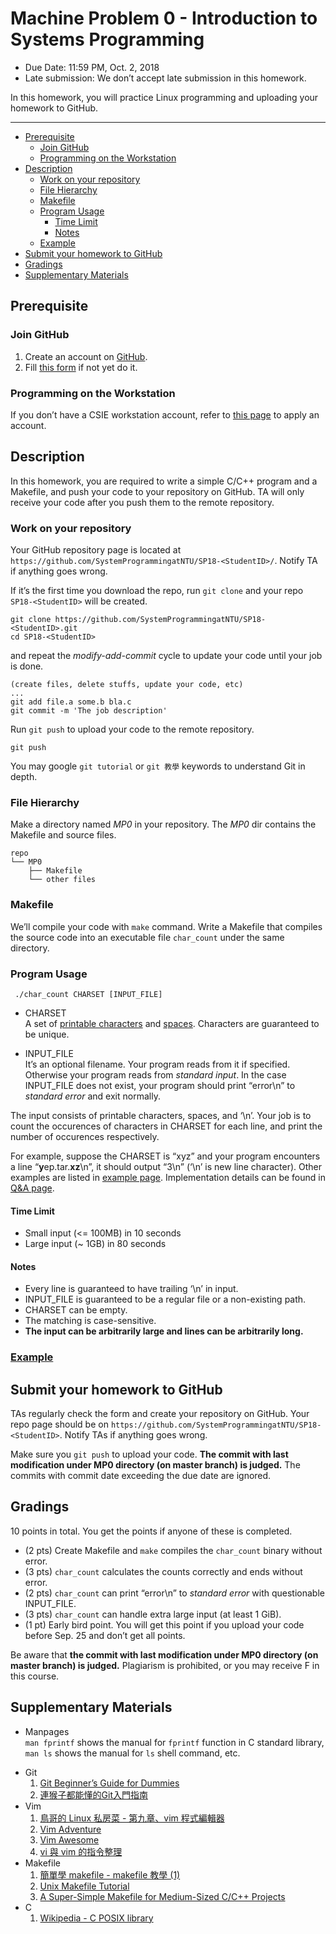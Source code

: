 
<!DOCTYPE html>
<html>

  <head>
  <meta charset="utf-8">
  <meta http-equiv="X-UA-Compatible" content="IE=edge">
  <meta name="viewport" content="width=device-width, initial-scale=1">

<!--
  <title>SP18MP0</title>
-->

  <link rel="stylesheet" href="/css/main.css">
  <link rel="canonical" href="https://systemprogrammingatntu.github.io//MP0/">
</head>


  <body>

<!--
    <header class="site-header">
-->

  <div class="wrapper">

<!--
    <a class="site-title" href="/">System Programming Design (Fall 2018) at NTU</a>
-->

  </div>

</header>

<!--
    <div class="page-content">
      <div class="wrapper">
        <article class="post">
-->

<h1 id="machine-problem-0---introduction-to-system-programming">Machine Problem 0 - Introduction to Systems Programming</h1>

<ul>
  <li>Due Date: 11:59 PM, Oct. 2, 2018</li>
  <li>Late submission: We don’t accept late submission in this homework.</li>
</ul>

<p>In this homework, you will practice Linux programming and uploading your homework to GitHub.</p>

<hr />

  <div class="post-content">
    <ul id="markdown-toc">
  <li><a href="#prerequisite" id="markdown-toc-prerequisite">Prerequisite</a>    <ul>
      <li><a href="#join-github" id="markdown-toc-join-github">Join GitHub</a></li>
      <li><a href="#programming-on-the-workstation" id="markdown-toc-programming-on-the-workstation">Programming on the Workstation</a></li>
    </ul>
  </li>
  <li><a href="#description" id="markdown-toc-description">Description</a>    <ul>
      <li><a href="#work-on-your-repository" id="markdown-toc-work-on-your-repository">Work on your repository</a></li>
      <li><a href="#file-hierarchy" id="markdown-toc-file-hierarchy">File Hierarchy</a></li>
      <li><a href="#makefile" id="markdown-toc-makefile">Makefile</a></li>
      <li><a href="#program-usage" id="markdown-toc-program-usage">Program Usage</a>        <ul>
          <li><a href="#time-limit" id="markdown-toc-time-limit">Time Limit</a></li>
          <li><a href="#notes" id="markdown-toc-notes">Notes</a></li>
        </ul>
      </li>
      <li><a href="#example" id="markdown-toc-example">Example</a></li>
    </ul>
  </li>
  <li><a href="#submit-your-homework-to-github" id="markdown-toc-submit-your-homework-to-github">Submit your homework to GitHub</a></li>
  <li><a href="#gradings" id="markdown-toc-gradings">Gradings</a></li>
  <li><a href="#supplementary-materials" id="markdown-toc-supplementary-materials">Supplementary Materials</a></li>
</ul>

<h2 id="prerequisite">Prerequisite</h2>

<h3 id="join-github">Join GitHub</h3>
<ol>
  <li>Create an account on <a href="https://github.com/">GitHub</a>.</li>
  <li>Fill <a href="https://docs.google.com/forms/d/e/1FAIpQLSe2yh6ntEple-hrdrFWbSWxpPYljX9bog7ohXjaZiWor4irdA/viewform">this form</a> if not yet do it.</li>
</ol>

<h3 id="programming-on-the-workstation">Programming on the Workstation</h3>
<p>If you don’t have a CSIE workstation account, refer to <a href="https://wslab.csie.ntu.edu.tw/account.html">this page</a> to apply an account.</p>

<h2 id="description">Description</h2>

<p>In this homework, you are required to write a simple C/C++ program and a Makefile, and push your code to your repository on GitHub. TA will only receive your code after you push them to the remote repository.</p>

<h3 id="work-on-your-repository">Work on your repository</h3>

<p>Your GitHub repository page is located at <code class="highlighter-rouge">https://github.com/SystemProgrammingatNTU/SP18-&lt;StudentID&gt;/</code>. Notify TA if anything goes wrong.</p>

<p>If it’s the first time you download the repo, run <code class="highlighter-rouge">git clone</code> and your repo <code class="highlighter-rouge">SP18-&lt;StudentID&gt;</code> will be created.</p>
<div class="language-sh highlighter-rouge"><div class="highlight"><pre class="highlight"><code>git clone https://github.com/SystemProgrammingatNTU/SP18-&lt;StudentID&gt;.git
<span class="nb">cd </span>SP18-&lt;StudentID&gt;
</code></pre></div></div>

<p>and repeat the <em>modify-add-commit</em> cycle to update your code until your job is done.</p>
<div class="language-sh highlighter-rouge"><div class="highlight"><pre class="highlight"><code><span class="o">(</span>create files, delete stuffs, update your code, etc<span class="o">)</span>
...
git add file.a some.b bla.c
git commit <span class="nt">-m</span> <span class="s1">'The job description'</span>
</code></pre></div></div>

<p>Run <code class="highlighter-rouge">git push</code> to upload your code to the remote repository.</p>
<div class="language-sh highlighter-rouge"><div class="highlight"><pre class="highlight"><code>git push
</code></pre></div></div>

<p>You may google <code class="highlighter-rouge">git tutorial</code> or <code class="highlighter-rouge">git 教學</code> keywords to understand Git in depth.</p>

<h3 id="file-hierarchy">File Hierarchy</h3>

<p>Make a directory named <em>MP0</em> in your repository. The <em>MP0</em> dir contains the Makefile and source files.</p>

<div class="highlighter-rouge"><div class="highlight"><pre class="highlight"><code>repo
└── MP0
    ├── Makefile
    └── other files
</code></pre></div></div>

<h3 id="makefile">Makefile</h3>

<p>We’ll compile your code with <code class="highlighter-rouge">make</code> command. Write a Makefile that compiles the source code into an executable file <code class="highlighter-rouge">char_count</code> under the same directory.</p>

<h3 id="program-usage">Program Usage</h3>
<div class="language-sh highlighter-rouge"><div class="highlight"><pre class="highlight"><code> ./char_count CHARSET <span class="o">[</span>INPUT_FILE]
</code></pre></div></div>

<ul>
  <li>
    <p>CHARSET<br>
      A set of <a href="http://www.cplusplus.com/reference/cctype/isprint/">printable characters</a> and <a href="http://www.cplusplus.com/reference/cctype/isspace/">spaces</a>. Characters are guaranteed to be unique.
    </p>
  </li>
  <li>
    <p>INPUT_FILE<br>
      It’s an optional filename. Your program reads from it if specified. Otherwise your program reads from <em>standard input</em>. In the case INPUT_FILE does not exist, your program should print “error\n” to <em>standard error</em> and exit normally.
    </p>
  </li>
</ul>

<p>The input consists of printable characters, spaces, and ‘\n’. Your job is to count the occurences of characters in CHARSET for each line, and print the number of occurences respectively.</p>

<p>For example, suppose the CHARSET is “xyz” and your program encounters a line “<strong>y</strong>ep.tar.<strong>xz</strong>\n”, it should output “3\n” (‘\n’ is new line character). Other examples are listed in <a href="https://github.com/jnfem112/Systems-Programming/blob/master/MP0/README/EXAMPLE.md">example page</a>. Implementation details can be found in <a href="https://github.com/jnfem112/Systems-Programming/blob/master/MP0/README/Q%26A.md">Q&amp;A page</a>.</p>

<h4 id="time-limit">Time Limit</h4>
<ul>
  <li>Small input (&lt;= 100MB) in 10 seconds</li>
  <li>Large input (~ 1GB) in 80 seconds</li>
</ul>

<h4 id="notes">Notes</h4>
<ul>
  <li>Every line is guaranteed to have trailing ‘\n’ in input.</li>
  <li>INPUT_FILE is guaranteed to be a regular file or a non-existing path.</li>
  <li>CHARSET can be empty.</li>
  <li>The matching is case-sensitive.</li>
  <li><strong>The input can be arbitrarily large and lines can be arbitrarily long.</strong></li>
</ul>

<h3 id="example"><a href="https://github.com/jnfem112/Systems-Programming/blob/master/MP0/README/EXAMPLE.md">Example</a></h3>

<h2 id="submit-your-homework-to-github">Submit your homework to GitHub</h2>

<p>TAs regularly check the form and create your repository on GitHub. Your repo page should be on <code class="highlighter-rouge">https://github.com/SystemProgrammingatNTU/SP18-&lt;StudentID&gt;</code>. Notify TAs if anything goes wrong.</p>

<p>Make sure you <code class="highlighter-rouge">git push</code> to upload your code. <strong>The commit with last modification under MP0 directory (on master branch) is judged.</strong> The commits with commit date exceeding the due date are ignored.</p>

<h2 id="gradings">Gradings</h2>
<p>10 points in total. You get the points if anyone of these is completed.</p>
<ul>
  <li>(2 pts) Create Makefile and <code class="highlighter-rouge">make</code> compiles the <code class="highlighter-rouge">char_count</code> binary without error.</li>
  <li>(3 pts) <code class="highlighter-rouge">char_count</code> calculates the counts correctly and ends without error.</li>
  <li>(2 pts) <code class="highlighter-rouge">char_count</code> can print “error\n” to <em>standard error</em> with questionable INPUT_FILE.</li>
  <li>(3 pts) <code class="highlighter-rouge">char_count</code> can handle extra large input (at least 1 GiB).</li>
  <li>(1 pt)  Early bird point. You will get this point if you upload your code before Sep. 25 and don’t get all points.</li>
</ul>

<p>Be aware that <strong>the commit with last modification under MP0 directory (on master branch) is judged.</strong> Plagiarism is prohibited, or you may receive F in this course.</p>

<h2 id="supplementary-materials">Supplementary Materials</h2>

<ul>
  <li>
    <p>Manpages<br>
      <code class="highlighter-rouge">man fprintf</code> shows the manual for <code class="highlighter-rouge">fprintf</code> function in C standard library, <code class="highlighter-rouge">man ls</code> shows the manual for <code class="highlighter-rouge">ls</code> shell command, etc.
    </p>
  </li>
  <li>Git
    <ol>
      <li><a href="http://backlogtool.com/git-guide/en/">Git Beginner’s Guide for Dummies</a></li>
      <li><a href="https://backlogtool.com/git-guide/tw/">連猴子都能懂的Git入門指南</a></li>
    </ol>
  </li>
  <li>Vim
    <ol>
      <li><a href="http://linux.vbird.org/linux_basic/0310vi.php">鳥哥的 Linux 私房菜 - 第九章、vim 程式編輯器</a></li>
      <li><a href="http://vim-adventures.com/">Vim Adventure</a></li>
      <li><a href="http://vimawesome.com/">Vim Awesome</a></li>
      <li><a href="http://www.vixual.net/blog/archives/234">vi 與 vim 的指令整理</a></li>
    </ol>
  </li>
  <li>Makefile
    <ol>
      <li><a href="http://mropengate.blogspot.com/2018/01/makefile.html">簡單學 makefile - makefile 教學 (1)</a></li>
      <li><a href="https://www.tutorialspoint.com/makefile/">Unix Makefile Tutorial</a></li>
      <li><a href="https://spin.atomicobject.com/2016/08/26/makefile-c-projects/">A Super-Simple Makefile for Medium-Sized C/C++ Projects</a></li>
    </ol>
  </li>
  <li>C
    <ol>
      <li><a href="https://en.wikipedia.org/wiki/C_POSIX_library">Wikipedia - C POSIX library</a></li>
    </ol>
  </li>
</ul>

  </div>

</article>

<!--
      </div>
    </div>
-->

  </body>

</html>
